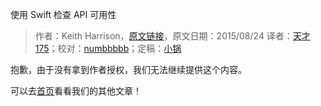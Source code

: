 使用 Swift 检查 API 可用性

> 作者：Keith Harrison，[原文链接](http://useyourloaf.com/blog/checking-api-availability-with-swift.html)，原文日期：2015/08/24
> 译者：[天才175](http://weibo.com/u/2916092907)；校对：[numbbbbb](https://github.com/numbbbbb)；定稿：[小锅](http://www.swiftyper.com/)
  
抱歉，由于没有拿到作者授权，我们无法继续提供这个内容。

可以去[首页](http://swift.gg)看看我们的其他文章！